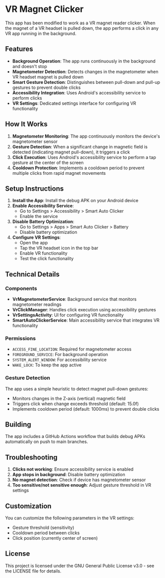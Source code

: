 # VR Magnet Clicker

This app has been modified to work as a VR magnet reader clicker. When the magnet of a VR headset is pulled down, the app performs a click in any VR app running in the background.

## Features

- **Background Operation**: The app runs continuously in the background and doesn't stop
- **Magnetometer Detection**: Detects changes in the magnetometer when VR headset magnet is pulled down
- **Smart Gesture Detection**: Distinguishes between pull-down and pull-up gestures to prevent double clicks
- **Accessibility Integration**: Uses Android's accessibility service to perform clicks
- **VR Settings**: Dedicated settings interface for configuring VR functionality

## How It Works

1. **Magnetometer Monitoring**: The app continuously monitors the device's magnetometer sensor
2. **Gesture Detection**: When a significant change in magnetic field is detected (indicating magnet pull-down), it triggers a click
3. **Click Execution**: Uses Android's accessibility service to perform a tap gesture at the center of the screen
4. **Cooldown Protection**: Implements a cooldown period to prevent multiple clicks from rapid magnet movements

## Setup Instructions

1. **Install the App**: Install the debug APK on your Android device
2. **Enable Accessibility Service**: 
   - Go to Settings > Accessibility > Smart Auto Clicker
   - Enable the service
3. **Disable Battery Optimization**:
   - Go to Settings > Apps > Smart Auto Clicker > Battery
   - Disable battery optimization
4. **Configure VR Settings**:
   - Open the app
   - Tap the VR headset icon in the top bar
   - Enable VR functionality
   - Test the click functionality

## Technical Details

### Components

- **VrMagnetometerService**: Background service that monitors magnetometer readings
- **VrClickManager**: Handles click execution using accessibility gestures
- **VrSettingsActivity**: UI for configuring VR functionality
- **SmartAutoClickerService**: Main accessibility service that integrates VR functionality

### Permissions

- `ACCESS_FINE_LOCATION`: Required for magnetometer access
- `FOREGROUND_SERVICE`: For background operation
- `SYSTEM_ALERT_WINDOW`: For accessibility service
- `WAKE_LOCK`: To keep the app active

### Gesture Detection

The app uses a simple heuristic to detect magnet pull-down gestures:
- Monitors changes in the Z-axis (vertical) magnetic field
- Triggers click when change exceeds threshold (default: 15.0f)
- Implements cooldown period (default: 1000ms) to prevent double clicks

## Building

The app includes a GitHub Actions workflow that builds debug APKs automatically on push to main branches.

## Troubleshooting

1. **Clicks not working**: Ensure accessibility service is enabled
2. **App stops in background**: Disable battery optimization
3. **No magnet detection**: Check if device has magnetometer sensor
4. **Too sensitive/not sensitive enough**: Adjust gesture threshold in VR settings

## Customization

You can customize the following parameters in the VR settings:
- Gesture threshold (sensitivity)
- Cooldown period between clicks
- Click position (currently center of screen)

## License

This project is licensed under the GNU General Public License v3.0 - see the LICENSE file for details.